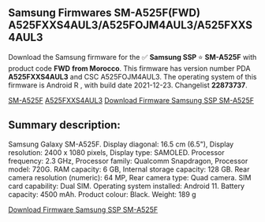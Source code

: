 <h2>Samsung Firmwares SM-A525F(FWD) A525FXXS4AUL3/A525FOJM4AUL3/A525FXXS4AUL3</h2>
Download the Samsung firmware for the ✅ <strong>Samsung SSP </strong> ⭐ <strong>SM-A525F</strong> with product code <strong>FWD</strong> <strong> from Morocco</strong>. This firmware has version number PDA <strong>A525FXXS4AUL3</strong> and CSC A525FOJM4AUL3. The operating system of this firmware is Android R , with build date 2021-12-23. Changelist <strong>22873737</strong>.

[SM-A525F](https://samfirm.shop/samsung/model/SM-A525F)
[A525FXXS4AUL3](https://samfirm.shop/samsung/pda/A525FXXS4AUL3)
[Download Firmware Samsung SSP SM-A525F](https://samfirm.shop/samsung/firmware/485269)
<h2>Summary description:</h2>
<p>Samsung Galaxy SM-A525F. Display diagonal: 16.5 cm (6.5"), Display resolution: 2400 x 1080 pixels, Display type: SAMOLED. Processor frequency: 2.3 GHz, Processor family: Qualcomm Snapdragon, Processor model: 720G. RAM capacity: 6 GB, Internal storage capacity: 128 GB. Rear camera resolution (numeric): 64 MP, Rear camera type: Quad camera. SIM card capability: Dual SIM. Operating system installed: Android 11. Battery capacity: 4500 mAh. Product colour: Black. Weight: 189 g</p>


[Download Firmware Samsung SSP SM-A525F](https://samfirm.shop/samsung/firmware/485269)
